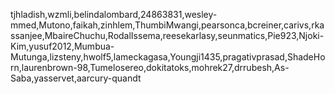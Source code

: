 tjhladish,wzmli,belindalombard,24863831,wesley-mmed,Mutono,faikah,zinhlem,ThumbiMwangi,pearsonca,bcreiner,carivs,rkassanjee,MbaireChuchu,RodalIssema,reesekarlasy,seunmatics,Pie923,Njoki-Kim,yusuf2012,Mumbua-Mutunga,lizsteny,hwolf5,lameckagasa,Youngji1435,pragativprasad,ShadeHorn,laurenbrown-98,Tumelosereo,dokitatoks,mohrek27,drrubesh,As-Saba,yasservet,aarcury-quandt
